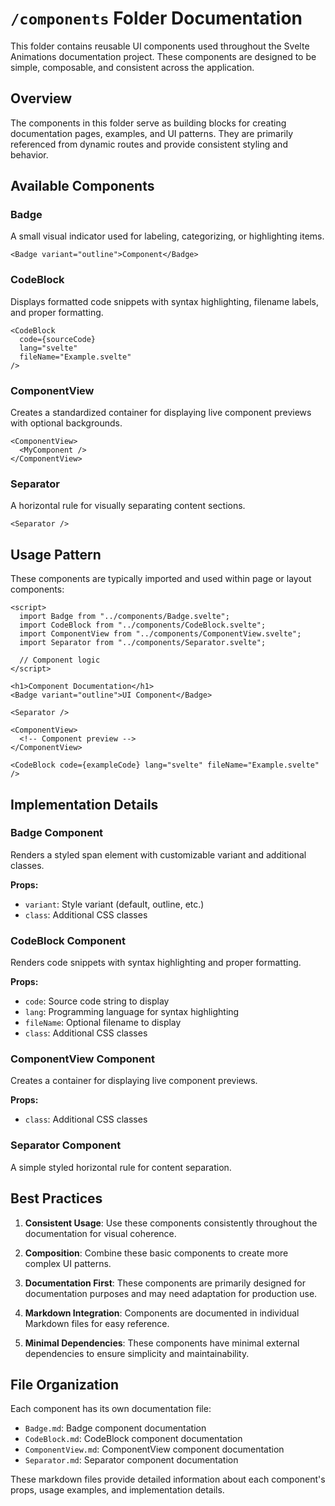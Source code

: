 # `/components` Folder Documentation

This folder contains reusable UI components used throughout the Svelte Animations documentation project. These components are designed to be simple, composable, and consistent across the application.

## Overview

The components in this folder serve as building blocks for creating documentation pages, examples, and UI patterns. They are primarily referenced from dynamic routes and provide consistent styling and behavior.

## Available Components

### Badge
A small visual indicator used for labeling, categorizing, or highlighting items.

```svelte
<Badge variant="outline">Component</Badge>
```

### CodeBlock
Displays formatted code snippets with syntax highlighting, filename labels, and proper formatting.

```svelte
<CodeBlock 
  code={sourceCode} 
  lang="svelte" 
  fileName="Example.svelte" 
/>
```

### ComponentView
Creates a standardized container for displaying live component previews with optional backgrounds.

```svelte
<ComponentView>
  <MyComponent />
</ComponentView>
```

### Separator
A horizontal rule for visually separating content sections.

```svelte
<Separator />
```

## Usage Pattern

These components are typically imported and used within page or layout components:

```svelte
<script>
  import Badge from "../components/Badge.svelte";
  import CodeBlock from "../components/CodeBlock.svelte";
  import ComponentView from "../components/ComponentView.svelte";
  import Separator from "../components/Separator.svelte";
  
  // Component logic
</script>

<h1>Component Documentation</h1>
<Badge variant="outline">UI Component</Badge>

<Separator />

<ComponentView>
  <!-- Component preview -->
</ComponentView>

<CodeBlock code={exampleCode} lang="svelte" fileName="Example.svelte" />
```

## Implementation Details

### Badge Component
Renders a styled span element with customizable variant and additional classes.

**Props:**
- `variant`: Style variant (default, outline, etc.)
- `class`: Additional CSS classes

### CodeBlock Component
Renders code snippets with syntax highlighting and proper formatting.

**Props:**
- `code`: Source code string to display
- `lang`: Programming language for syntax highlighting
- `fileName`: Optional filename to display
- `class`: Additional CSS classes

### ComponentView Component
Creates a container for displaying live component previews.

**Props:**
- `class`: Additional CSS classes

### Separator Component
A simple styled horizontal rule for content separation.

## Best Practices

1. **Consistent Usage**: Use these components consistently throughout the documentation for visual coherence.

2. **Composition**: Combine these basic components to create more complex UI patterns.

3. **Documentation First**: These components are primarily designed for documentation purposes and may need adaptation for production use.

4. **Markdown Integration**: Components are documented in individual Markdown files for easy reference.

5. **Minimal Dependencies**: These components have minimal external dependencies to ensure simplicity and maintainability.

## File Organization

Each component has its own documentation file:
- `Badge.md`: Badge component documentation
- `CodeBlock.md`: CodeBlock component documentation
- `ComponentView.md`: ComponentView component documentation
- `Separator.md`: Separator component documentation

These markdown files provide detailed information about each component's props, usage examples, and implementation details.